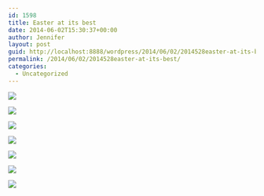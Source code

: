 ```yaml
---
id: 1598
title: Easter at its best
date: 2014-06-02T15:30:37+00:00
author: Jennifer
layout: post
guid: http://localhost:8888/wordpress/2014/06/02/2014528easter-at-its-best/
permalink: /2014/06/02/2014528easter-at-its-best/
categories:
  - Uncategorized
---
```

<div class="image-gallery-wrapper">
  <p>
    <img src="http://static1.squarespace.com/static/50db6bb3e4b015296cd43789/50dfa5b1e4b0dc6320e0b5ea/538cca38e4b022cc4c7d20ad/1401735773711/2014-04-19+10.34.39.jpg.39.jpg?format=original" />
  </p>
  
  <p>
    <img src="http://static1.squarespace.com/static/50db6bb3e4b015296cd43789/50dfa5b1e4b0dc6320e0b5ea/538cca41e4b022cc4c7d20b9/1401735786553/2014-04-19+09.50.56.jpg.56.jpg?format=original" />
  </p>
  
  <p>
    <img src="http://static1.squarespace.com/static/50db6bb3e4b015296cd43789/50dfa5b1e4b0dc6320e0b5ea/538cca45e4b022cc4c7d20c7/1401735779921/2014-04-19+10.21.47.jpg.47.jpg?format=original" />
  </p>
  
  <p>
    <img src="http://static1.squarespace.com/static/50db6bb3e4b015296cd43789/50dfa5b1e4b0dc6320e0b5ea/538cca4ae4b022cc4c7d20d5/1401735778994/2014-04-19+10.33.08.jpg.08.jpg?format=original" />
  </p>
  
  <p>
    <img src="http://static1.squarespace.com/static/50db6bb3e4b015296cd43789/50dfa5b1e4b0dc6320e0b5ea/538cca52e4b022cc4c7d20e7/1401735788031/2014-04-19+11.02.14.jpg.14.jpg?format=original" />
  </p>
  
  <p>
    <img src="http://static1.squarespace.com/static/50db6bb3e4b015296cd43789/50dfa5b1e4b0dc6320e0b5ea/538cca58e4b022cc4c7d20eb/1401735786924/2014-04-19+11.15.04.jpg.04.jpg?format=original" />
  </p>
  
  <p>
    <img src="http://static1.squarespace.com/static/50db6bb3e4b015296cd43789/50dfa5b1e4b0dc6320e0b5ea/538cca5ce4b022cc4c7d20ee/1401735788179/2014-04-19+11.15.11.jpg.11.jpg?format=original" />
  </p>
</div>